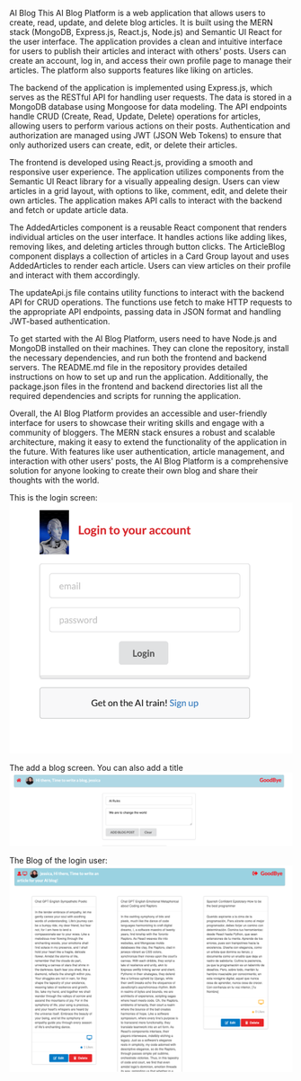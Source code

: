 AI Blog
This AI Blog Platform is a web application that allows users to create, read, update, and delete blog articles. It is built using the MERN stack (MongoDB, Express.js, React.js, Node.js) and Semantic UI React for the user interface. The application provides a clean and intuitive interface for users to publish their articles and interact with others' posts. Users can create an account, log in, and access their own profile page to manage their articles. The platform also supports features like liking on articles.

The backend of the application is implemented using Express.js, which serves as the RESTful API for handling user requests. The data is stored in a MongoDB database using Mongoose for data modeling. The API endpoints handle CRUD (Create, Read, Update, Delete) operations for articles, allowing users to perform various actions on their posts. Authentication and authorization are managed using JWT (JSON Web Tokens) to ensure that only authorized users can create, edit, or delete their articles.

The frontend is developed using React.js, providing a smooth and responsive user experience. The application utilizes components from the Semantic UI React library for a visually appealing design. Users can view articles in a grid layout, with options to like, comment, edit, and delete their own articles. The application makes API calls to interact with the backend and fetch or update article data.

The AddedArticles component is a reusable React component that renders individual articles on the user interface. It handles actions like adding likes, removing likes, and deleting articles through button clicks. The ArticleBlog component displays a collection of articles in a Card Group layout and uses AddedArticles to render each article. Users can view articles on their profile and interact with them accordingly.

The updateApi.js file contains utility functions to interact with the backend API for CRUD operations. The functions use fetch to make HTTP requests to the appropriate API endpoints, passing data in JSON format and handling JWT-based authentication.

To get started with the AI Blog Platform, users need to have Node.js and MongoDB installed on their machines. They can clone the repository, install the necessary dependencies, and run both the frontend and backend servers. The README.md file in the repository provides detailed instructions on how to set up and run the application. Additionally, the package.json files in the frontend and backend directories list all the required dependencies and scripts for running the application.

Overall, the AI Blog Platform provides an accessible and user-friendly interface for users to showcase their writing skills and engage with a community of bloggers. The MERN stack ensures a robust and scalable architecture, making it easy to extend the functionality of the application in the future. With features like user authentication, article management, and interaction with other users' posts, the AI Blog Platform is a comprehensive solution for anyone looking to create their own blog and share their thoughts with the world.

This is the login screen:
![Image](/rd-pics/Login.png)


The add a blog screen. You can also add a title
![Image](/rd-pics/EnterBlog.png)

The Blog of the login user:
![Image](/rd-pics/MyBlogs.png)




